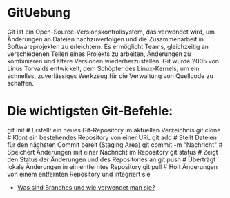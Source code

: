 # GitUebung

Git ist ein Open-Source-Versionskontrollsystem, das verwendet wird, um Änderungen an Dateien nachzuverfolgen und die Zusammenarbeit in Softwareprojekten zu erleichtern. Es ermöglicht Teams, gleichzeitig an verschiedenen Teilen eines Projekts zu arbeiten, Änderungen zu kombinieren und ältere Versionen wiederherzustellen. Git wurde 2005 von Linus Torvalds entwickelt, dem Schöpfer des Linux-Kernels, um ein schnelles, zuverlässiges Werkzeug für die Verwaltung von Quellcode zu schaffen.

# Die wichtigsten Git-Befehle:

git init           # Erstellt ein neues Git-Repository im aktuellen Verzeichnis
git clone <URL>    # Klont ein bestehendes Repository von einer URL
git add <Datei>    # Stellt Dateien für den nächsten Commit bereit (Staging Area)
git commit -m "Nachricht"  # Speichert Änderungen mit einer Nachricht im Repository
git status         # Zeigt den Status der Änderungen und des Repositories an
git push           # Überträgt lokale Änderungen in ein entferntes Repository
git pull           # Holt Änderungen von einem entfernten Repository und integriert sie

- [Was sind Branches und wie verwendet man sie?](branches.md)
